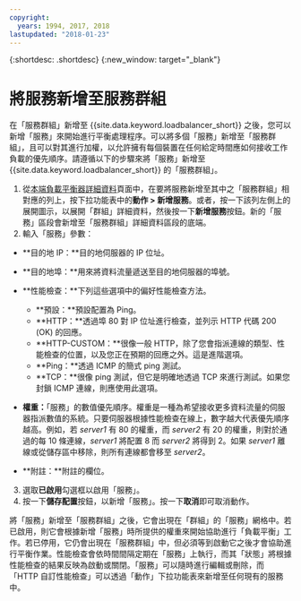 ```yaml
---
copyright:
  years: 1994, 2017, 2018
lastupdated: "2018-01-23"
---
```


{:shortdesc: .shortdesc}
{:new_window: target="_blank"}

# 將服務新增至服務群組

在「服務群組」新增至 {{site.data.keyword.loadbalancer_short}} 之後，您可以新增「服務」來開始進行平衡處理程序。可以將多個「服務」新增至「服務群組」，且可以對其進行加權，以允許擁有每個裝置在任何給定時間應如何接收工作負載的優先順序。請遵循以下的步驟來將「服務」新增至 {{site.data.keyword.loadbalancer_short}} 的「服務群組」。

1. 從[本端負載平衡器詳細資料](view-all-load-balancers.html)頁面中，在要將服務新增至其中之「服務群組」相對應的列上，按下拉功能表中的**動作 > 新增服務**。或者，按一下該列左側上的展開圖示，以展開「群組」詳細資料，然後按一下**新增服務**按鈕。新的「服務」區段會新增至「服務群組」詳細資料區段的底端。
2. 輸入「服務」參數：
  - **目的地 IP：**目的地伺服器的 IP 位址。
  - **目的地埠：**用來將資料流量遞送至目的地伺服器的埠號。
  - **性能檢查：**下列這些選項中的偏好性能檢查方法。

     - **預設：**預設配置為 Ping。
     - **HTTP：**透過埠 80 對 IP 位址進行檢查，並列示 HTTP 代碼 200 (OK) 的回應。
     - **HTTP-CUSTOM：**很像一般 HTTP，除了您會指派連線的類型、性能檢查的位置，以及您正在預期的回應之外。這是進階選項。
     - **Ping：**透過 ICMP 的簡式 ping 測試。
     - **TCP：**很像 ping 測試，但它是明確地透過 TCP 來進行測試。如果您封鎖 ICMP 連線，則應使用此選項。
  - **權重：**「服務」的數值優先順序。權重是一種為希望接收更多資料流量的伺服器指派數值的系統。只要伺服器根據性能檢查在線上，數字越大代表優先順序越高。例如，若 _server1_ 有 80 的權重，而 _server2_ 有 20 的權重，則對於通過的每 10 條連線，_server1_ 將配置 8 而 _server2_ 將得到 2。如果  _server1_ 離線或從儲存區中移除，則所有連線都會移至 _server2_。
  - **附註：**附註的欄位。
3. 選取**已啟用**勾選框以啟用「服務」。
4. 按一下**儲存配置**按鈕，以新增「服務」。按一下**取消**即可取消動作。

將「服務」新增至「服務群組」之後，它會出現在「群組」的「服務」網格中。若已啟用，則它會根據新增「服務」時所提供的權重來開始協助進行「負載平衡」工作。若已停用，它仍會出現在「服務群組」中，但必須等到啟動它之後才會協助進行平衡作業。性能檢查會依時間間隔定期在「服務」上執行，而其「狀態」將根據性能檢查的結果反映為啟動或關閉。「服務」可以隨時進行編輯或刪除，而「HTTP 自訂性能檢查」可以透過「動作」下拉功能表來新增至任何現有的服務中。
